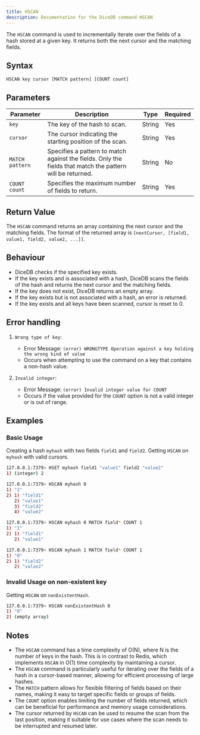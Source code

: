 ```yaml
---
title: HSCAN
description: Documentation for the DiceDB command HSCAN
---
```


The `HSCAN` command is used to incrementally iterate over the fields of a hash stored at a given key. It returns both the next cursor and the matching fields.

## Syntax

```
HSCAN key cursor [MATCH pattern] [COUNT count]
```

## Parameters

| Parameter       | Description                                                                                              | Type     | Required |
|-----------------|----------------------------------------------------------------------------------------------------------|---------|----------|
| `key`           | The key of the hash to scan.                                                                             | String   | Yes      |
| `cursor`        | The cursor indicating the starting position of the scan.                                                 | String   | Yes      |
| `MATCH pattern` | Specifies a pattern to match against the fields. Only the fields that match the pattern will be returned.| String   | No       |
| `COUNT count`   | Specifies the maximum number of fields to return.                                                        | String   | Yes      |


## Return Value

The `HSCAN` command returns an array containing the next cursor and the matching fields. The format of the returned array is `[nextCursor, [field1, value1, field2, value2, ...]]`.

## Behaviour

- DiceDB checks if the specified key exists.
- If the key exists and is associated with a hash, DiceDB scans the fields of the hash and returns the next cursor and the matching fields.
- If the key does not exist, DiceDB returns an empty array.
- If the key exists but is not associated with a hash, an error is returned.
- If the key exists and all keys have been scanned, cursor is reset to 0.

## Error handling

1. `Wrong type of key`:

   - Error Message: `(error) WRONGTYPE Operation against a key holding the wrong kind of value`
   - Occurs when attempting to use the command on a key that contains a non-hash value.

2. `Invalid integer`:

   - Error Message: `(error) Invalid integer value for COUNT`
   - Occurs if the value provided for the `COUNT` option is not a valid integer or is out of range.

## Examples

### Basic Usage
Creating a hash `myhash` with two fields `field1` and `field2`. Getting `HSCAN` on `myhash` with valid cursors.

```bash
127.0.0.1:7379> HSET myhash field1 "value1" field2 "value2"
1) (integer) 2

127.0.0.1:7379> HSCAN myhash 0
1) "2"
2) 1) "field1"
   2) "value1"
   3) "field2"
   4) "value2"

127.0.0.1:7379> HSCAN myhash 0 MATCH field* COUNT 1
1) "1"
2) 1) "field1"
   2) "value1"

127.0.0.1:7379> HSCAN myhash 1 MATCH field* COUNT 1
1) "0"
2) 1) "field2"
   2) "value2"
```
### Invalid Usage on non-existent key
Getting `HSCAN` on `nonExistentHash`.

```bash
127.0.0.1:7379> HSCAN nonExistentHash 0
1) "0"
2) (empty array)
```

## Notes

- The `HSCAN` command has a time complexity of O(N), where N is the number of keys in the hash. This is in contrast to Redis, which implements `HSCAN` in O(1) time complexity by maintaining a cursor.
- The `HSCAN` command is particularly useful for iterating over the fields of a hash in a cursor-based manner, allowing for efficient processing of large hashes.
- The `MATCH` pattern allows for flexible filtering of fields based on their names, making it easy to target specific fields or groups of fields.
- The `COUNT` option enables limiting the number of fields returned, which can be beneficial for performance and memory usage considerations.
- The cursor returned by `HSCAN` can be used to resume the scan from the last position, making it suitable for use cases where the scan needs to be interrupted and resumed later.
